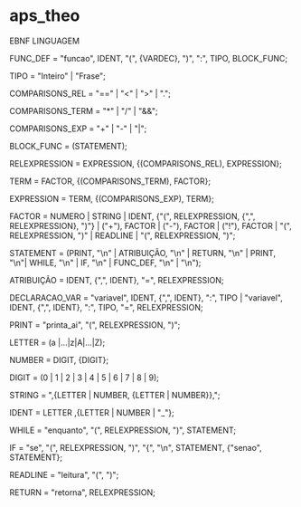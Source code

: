 # aps_theo

EBNF LINGUAGEM

FUNC_DEF = "funcao", IDENT, "(", {VARDEC}, ")", ":", TIPO, BLOCK_FUNC;

TIPO = "Inteiro" | "Frase";

COMPARISONS_REL = "==" | "<" | ">" | ".";

COMPARISONS_TERM = "*" | "/" | "&&";

COMPARISONS_EXP = "+" | "-" | "|";

BLOCK_FUNC = (STATEMENT);

RELEXPRESSION = EXPRESSION, {(COMPARISONS_REL), EXPRESSION};

TERM = FACTOR, {(COMPARISONS_TERM), FACTOR};

EXPRESSION = TERM, {(COMPARISONS_EXP), TERM};

FACTOR = NUMERO | STRING | IDENT, {"(", RELEXPRESSION, {",", RELEXPRESSION}, ")"} | ("+"), FACTOR | ("-"), FACTOR | ("!"), FACTOR | "(", RELEXPRESSION, ")" | READLINE | "(", RELEXPRESSION, ")";

STATEMENT = (PRINT, "\n" | ATRIBUIÇÃO, "\n" | RETURN, "\n" | PRINT, "\n"| WHILE, "\n" | IF, "\n" | FUNC_DEF, "\n" | "\n");

ATRIBUIÇÃO = IDENT, {",", IDENT}, "=", RELEXPRESSION;

DECLARACAO_VAR = "variavel", IDENT, {",", IDENT}, ":", TIPO | "variavel", IDENT, {",", IDENT}, ":", TIPO, "=", RELEXPRESSION;

PRINT = "printa_ai", "(", RELEXPRESSION, ")";

LETTER = (a |...|z|A|...|Z);

NUMBER = DIGIT, {DIGIT};

DIGIT = (0 | 1 | 2 | 3 | 4 | 5 | 6 | 7 | 8 | 9);

STRING = ",{LETTER | NUMBER, {LETTER | NUMBER}},";

IDENT = LETTER ,{LETTER | NUMBER | "_"};

WHILE = "enquanto", "(", RELEXPRESSION, ")", STATEMENT;

IF = "se", "(", RELEXPRESSION, ")", "{", "\n", STATEMENT, {"senao", STATEMENT};

READLINE = "leitura", "(", ")";

RETURN = "retorna", RELEXPRESSION;
